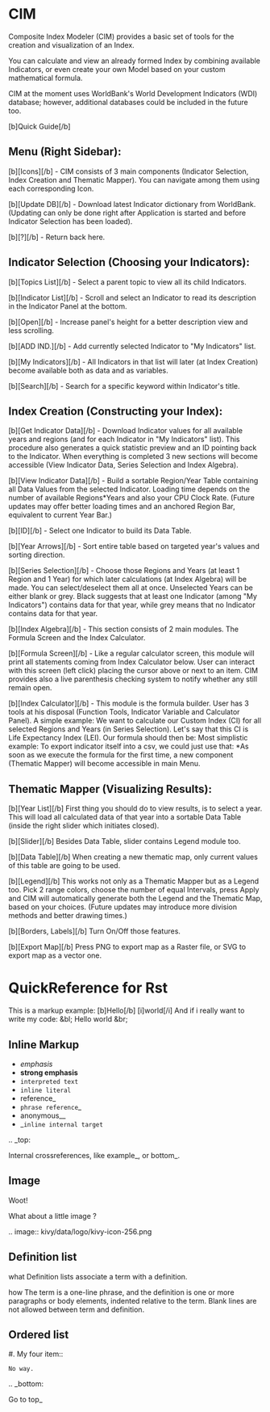 CIM
=====

Composite Index Modeler (CIM) provides a basic set of tools for the creation and visualization of an Index.

You can calculate and view an already formed Index by combining available Indicators, or even create your own Model based on your custom mathematical formula.

CIM at the moment uses WorldBank's World Development Indicators (WDI) database; however, additional databases could be included in the future too.

[b]Quick Guide[/b]


Menu (Right Sidebar):
------------
[b][Icons][/b] - CIM consists of 3 main components (Indicator Selection, Index Creation and Thematic Mapper). You can navigate among them using each corresponding Icon.

[b][Update DB][/b] - Download latest Indicator dictionary from WorldBank. (Updating can only be done right after Application is started and before Indicator Selection has been loaded).

[b][?][/b] - Return back here.

Indicator Selection (Choosing your Indicators):
------------
[b][Topics List][/b] - Select a parent topic to view all its child Indicators.

[b][Indicator List][/b] - Scroll and select an Indicator to read its description in the Indicator Panel at the bottom.

[b][Open][/b] - Increase panel's height for a better description view and less scrolling.

[b][ADD IND.][/b] - Add currently selected Indicator to "My Indicators" list.

[b][My Indicators][/b] - All Indicators in that list will later (at Index Creation) become available both as data and as variables.

[b][Search][/b] - Search for a specific keyword within Indicator's title.

Index Creation (Constructing your Index):
------------
[b][Get Indicator Data][/b] - Download Indicator values for all available years and regions (and for each Indicator in "My Indicators" list). This procedure also generates a quick statistic preview and an ID pointing back to the Indicator. When everything is completed 3 new sections will become accessible (View Indicator Data, Series Selection and Index Algebra).

[b][View Indicator Data][/b] - Build a sortable Region/Year Table containing all Data Values from the selected Indicator. Loading time depends on the number of available Regions*Years and also your CPU Clock Rate. (Future updates may offer better loading times and an anchored Region Bar, equivalent to current Year Bar.)

[b][ID][/b] - Select one Indicator to build its Data Table.

[b][Year Arrows][/b] - Sort entire table based on targeted year's values and sorting direction.

[b][Series Selection][/b] - Choose those Regions and Years (at least 1 Region and 1 Year) for which later calculations (at Index Algebra) will be made. You can select/deselect them all at once. Unselected Years can be either blank or grey. Black suggests that at least one Indicator (among "My Indicators") contains data for that year, while grey means that no Indicator contains data for that year.

[b][Index Algebra][/b] - This section consists of 2 main modules. The Formula Screen and the Index Calculator.

[b][Formula Screen][/b] - Like a regular calculator screen, this module will print all statements coming from Index Calculator below. User can interact with this screen (left click) placing the cursor above or next to an item. CIM provides also a live parenthesis checking system to notify whether any still remain open.

[b][Index Calculator][/b] - This module is the formula builder. User has 3 tools at his disposal (Function Tools, Indicator Variable and Calculator Panel).
A simple example: We want to calculate our Custom Index (CI) for all selected Regions and Years (in Series Selection). Let's say that this CI is Life Expectancy Index (LEI).
Our formula should then be:
Most simplistic example: To export indicator itself into a csv, we could just use that:
*As soon as we execute the formula for the first time, a new component (Thematic Mapper) will become accessible in main Menu.

Thematic Mapper (Visualizing Results):
------------
[b][Year List][/b]
First thing you should do to view results, is to select a year. This will load all calculated data of that year into a sortable Data Table (inside the right slider which initiates closed).

[b][Slider][/b]
Besides Data Table, slider contains Legend module too.

[b][Data Table][/b]
When creating a new thematic map, only current values of this table are going to be used.

[b][Legend][/b]
This works not only as a Thematic Mapper but as a Legend too. Pick 2 range colors, choose the number of equal Intervals, press Apply and CIM will automatically generate both the Legend and the Thematic Map, based on your choices. (Future updates may introduce more division methods and better drawing times.)

[b][Borders, Labels][/b]
Turn On/Off those features.

[b][Export Map][/b]
Press PNG to export map as a Raster file, or SVG to export map as a vector one.

QuickReference for Rst
======================

This is a markup example: [b]Hello[/b] [i]world[/i]
And if i really want to write my code: &amp;bl; Hello world &amp;br;


Inline Markup
-------------

- *emphasis*
- **strong emphasis**
- `interpreted text`
- ``inline literal``
- reference_
- `phrase reference`_
- anonymous__
- _`inline internal target`

.. _top:

Internal crossreferences, like example_, or bottom_.

Image
-----

Woot!

What about a little image ?

.. image:: kivy/data/logo/kivy-icon-256.png

Definition list
---------------

what
  Definition lists associate a term with a definition.

how
  The term is a one-line phrase, and the definition is one or more paragraphs or
  body elements, indented relative to the term. Blank lines are not allowed
  between term and definition.


Ordered list
------------

#. My four item::

    No way.

.. _bottom:

Go to top_
